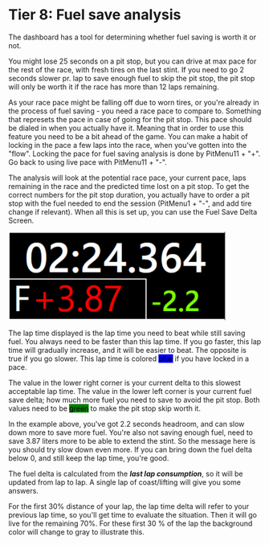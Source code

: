 # Tier 8: Fuel save analysis

The dashboard has a tool for determining whether fuel saving is worth it or not.&#x20;

You might lose 25 seconds on a pit stop, but you can drive at max pace for the rest of the race, with fresh tires on the last stint. If you need to go 2 seconds slower pr. lap to save enough fuel to skip the pit stop, the pit stop will only be worth it if the race has more than 12 laps remaining.

As your race pace might be falling off due to worn tires, or you're already in the process of fuel saving - you need a race pace to compare to. Something that represets the pace in case of going for the pit stop. This pace should be dialed in when you actually have it. Meaning that in order to use this feature you need to be a bit ahead of the game. You can make a habit of locking in the pace a few laps into the race, when you've gotten into the "flow". Locking the pace for fuel saving analysis is done by PitMenu11 + "+". Go back to using live pace with PitMenu11 + "-".&#x20;

The analysis will look at the potential race pace, your current pace, laps remaining in the race and the predicted time lost on a pit stop. To get the correct numbers for the pit stop duration, you actually have to order a pit stop with the fuel needed to end the session (PitMenu1 + "-", and add tire change if relevant). When all this is set up, you can use the Fuel Save Delta Screen.

![](<../.gitbook/assets/image (5).png>)



The lap time displayed is the lap time you need to beat while still saving fuel. You always need to be faster than this lap time. If you go faster, this lap time will gradually increase, and it will be easier to beat. The opposite is true if you go slower. This lap time is colored <mark style="background-color:blue;">blue</mark> if you have locked in a pace.

The value in the lower right corner is your current delta to this slowest acceptable lap time. The value in the lower left corner is your current fuel save delta; how much more fuel you need to save to avoid the pit stop. Both values need to be <mark style="background-color:green;">green</mark> to make the pit stop skip worth it.

In the example above, you've got 2.2 seconds headroom, and can slow down more to save more fuel. You're also not saving enough fuel, need to save 3.87 liters more to be able to extend the stint. So the message here is you should try slow down even more. If you can bring down the fuel delta below 0, and still keep the lap time, you're good.

The fuel delta is calculated from the _**last lap consumption**_, so it will be updated from lap to lap. A single lap of coast/lifting will give you some answers.

For the first 30% distance of your lap, the lap time delta will refer to your previous lap time, so you'll get time to evaluate the situation. Then it will go live for the remaining 70%. For these first 30 % of the lap the background color will change to gray to illustrate this.&#x20;
